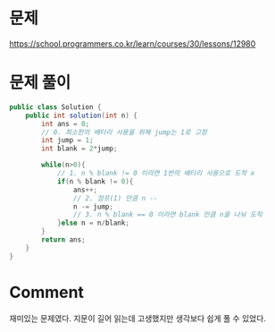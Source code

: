 # 문제
https://school.programmers.co.kr/learn/courses/30/lessons/12980

# 문제 풀이

```java
public class Solution {
    public int solution(int n) {
        int ans = 0;
        // 0. 최소한의 배터리 사용을 위해 jump는 1로 고정
        int jump = 1;
        int blank = 2*jump;

        while(n>0){
            // 1. n % blank != 0 이라면 1번의 배터리 사용으로 도착 x
            if(n % blank != 0){
                ans++;
                // 2. 점프(1) 만큼 n --
                n -= jump;
                // 3. n % blank == 0 이라면 blank 만큼 n을 나눠 도착
            }else n = n/blank;
        }
        return ans;
    }
}

```

# Comment

재미있는 문제였다. 지문이 길어 읽는데 고생했지만 생각보다 쉽게 풀 수 있었다.
